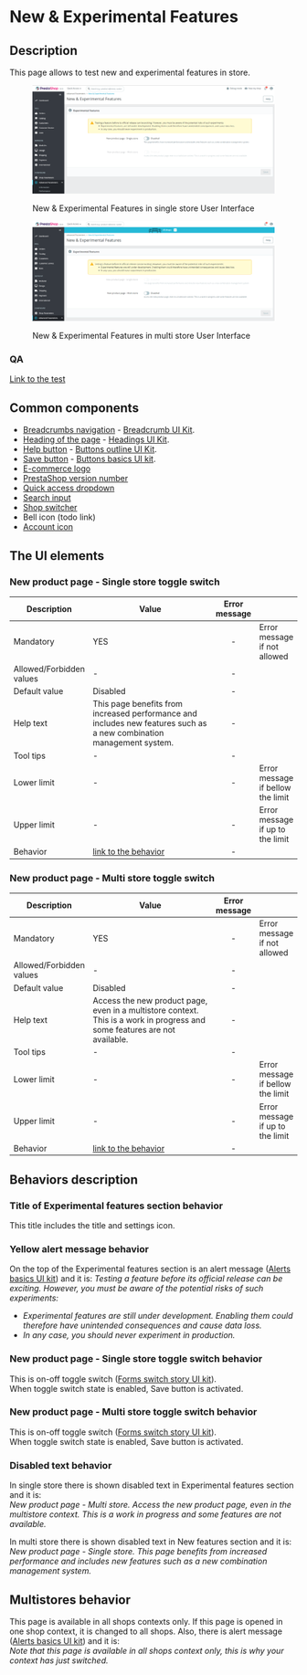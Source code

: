 # New & Experimental Features

## Description

This page allows to test new and experimental features in store.

<figure><img src="../../../../../../.gitbook/assets/image (35).png" alt="New &#x26; Experimental Features in single store User Interface"><figcaption><p>New &#x26; Experimental Features in single store User Interface</p></figcaption></figure>

<figure><img src="../../../../../../.gitbook/assets/image (3) (1) (1) (1) (1) (1) (1).png" alt="New &#x26; Experimental Features in multi store User Interface"><figcaption><p>New &#x26; Experimental Features in multi store User Interface</p></figcaption></figure>

### QA&#x20;

[Link to the test](https://build.prestashop-project.org/test-scenarios/scenarios/core/functional/bo/advanced-parameters/experimental-features.html)

## **Common components**

* [​Breadcrumbs navigation](../../../../common-components/breadcrumbs.md) - [Breadcrumb UI Kit](https://build.prestashop.com/prestashop-ui-kit/?path=/story/breadcrumb--breadcrumb).
* [Heading of the page](../../../../common-components/heading-of-the-page.md) - [Headings UI Kit](https://build.prestashop.com/prestashop-ui-kit/?path=/story/headings--headings).
* ​[Help button](../../../../common-components/help-button.md) - [Buttons outline UI Kit](https://build.prestashop.com/prestashop-ui-kit/?path=/story/buttons--outline).
* ​[Save button](../../../../common-components/save-button.md) - [Buttons basics UI kit](https://build.prestashop.com/prestashop-ui-kit/?path=/story/buttons--basics).
* [E-commerce logo](../../../../common-components/back-office-header/prestashop-logo.md)&#x20;
* [PrestaShop version number](../../../../common-components/prestashop-version-number.md)&#x20;
* [Quick access dropdown](../../../../common-components/quick-access-dropdown.md)&#x20;
* [Search input](../../../../common-components/search-input-field.md)
* [Shop switcher](../../../../common-components/shop-switcher.md)
* Bell icon (todo link)
* [Account icon](../../../../common-components/account-icon.md)&#x20;

## The UI elements

### New product page - Single store toggle switch

<table><thead><tr><th>Description</th><th width="274.3333333333333">Value</th><th align="center">Error message</th><th data-hidden></th></tr></thead><tbody><tr><td>Mandatory</td><td>YES</td><td align="center">-</td><td>Error message if not allowed</td></tr><tr><td>Allowed/Forbidden values</td><td>                      -</td><td align="center">-</td><td></td></tr><tr><td>Default value</td><td>Disabled</td><td align="center">-</td><td></td></tr><tr><td>Help text</td><td>This page benefits from increased performance and includes new features such as a new combination management system.</td><td align="center">-</td><td></td></tr><tr><td>Tool tips</td><td>                   -</td><td align="center">-</td><td></td></tr><tr><td>Lower limit</td><td>                   -</td><td align="center">-</td><td>Error message if bellow the limit</td></tr><tr><td>Upper limit</td><td>                   -</td><td align="center">-</td><td>Error message if up to the limit</td></tr><tr><td>Behavior</td><td><a href="new-and-experimental-features.md#new-product-page-single-store-toggle-switch-behavior">link to the behavior</a></td><td align="center">-</td><td></td></tr></tbody></table>

### New product page - Multi store toggle switch

<table><thead><tr><th>Description</th><th width="274.3333333333333">Value</th><th align="center">Error message</th><th data-hidden></th></tr></thead><tbody><tr><td>Mandatory</td><td>YES</td><td align="center">-</td><td>Error message if not allowed</td></tr><tr><td>Allowed/Forbidden values</td><td>                      -</td><td align="center">-</td><td></td></tr><tr><td>Default value</td><td>Disabled</td><td align="center">-</td><td></td></tr><tr><td>Help text</td><td>Access the new product page, even in a multistore context. This is a work in progress and some features are not available.</td><td align="center">-</td><td></td></tr><tr><td>Tool tips</td><td>                   -</td><td align="center">-</td><td></td></tr><tr><td>Lower limit</td><td>                   -</td><td align="center">-</td><td>Error message if bellow the limit</td></tr><tr><td>Upper limit</td><td>                   -</td><td align="center">-</td><td>Error message if up to the limit</td></tr><tr><td>Behavior</td><td><a href="new-and-experimental-features.md#new-product-page-multi-store-toggle-switch-behavior">link to the behavior</a></td><td align="center">-</td><td></td></tr></tbody></table>

## Behaviors description

### Title of Experimental features section behavior

This title includes the title and settings icon.&#x20;

### **Yellow alert message behavior**

On the top of the Experimental features section is an alert message ([Alerts basics UI kit](https://build.prestashop.com/prestashop-ui-kit/?path=/docs/alerts--basics)) and it is: _Testing a feature before its official release can be exciting. However, you must be aware of the potential risks of such experiments:_

* _Experimental features are still under development. Enabling them could therefore have unintended consequences and cause data loss._
* _In any case, you should never experiment in production._

### New product page - Single store toggle switch behavior

This is on-off toggle switch ([Forms switch story UI kit](https://build.prestashop.com/prestashop-ui-kit/?path=/story/forms--switch-story)). \
When toggle switch state is enabled, Save button is activated.

### New product page - Multi store toggle switch behavior

This is on-off toggle switch ([Forms switch story UI kit](https://build.prestashop.com/prestashop-ui-kit/?path=/story/forms--switch-story)). \
When toggle switch state is enabled, Save button is activated.

### Disabled text behavior

In single store there is shown disabled text in Experimental features section and it is:\
_New product page - Multi store. Access the new product page, even in the multistore context. This is a work in progress and some features are not available._

In multi store there is shown disabled text in New features section and it is:\
_New product page - Single store. This page benefits from increased performance and includes new features such as a new combination management system._

## Multistores behavior

This page is available in all shops contexts only. If this page is opened in one shop context, it is changed to all shops. Also, there is alert message ([Alerts basics UI kit](https://build.prestashop.com/prestashop-ui-kit/?path=/docs/alerts--basics)) and it is:\
_Note that this page is available in all shops context only, this is why your context has just switched._

